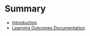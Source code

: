 # Summary

* [Introduction](README.md)
* [Learning Outcomes Documentation](LearningOutcomesDocumentation.md)

